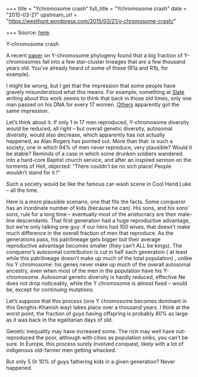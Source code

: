 +++
title = "Ychromosome crash"
full_title = "Ychromosome crash"
date = "2015-03-21"
upstream_url = "https://westhunt.wordpress.com/2015/03/21/y-chromosome-crash/"

+++
Source: [here](https://westhunt.wordpress.com/2015/03/21/y-chromosome-crash/).

Y-chromosome crash

A recent
[paper](http://genome.cshlp.org/content/early/2015/03/13/gr.186684.114.abstract)
on Y-chromosome phylogeny found that a big fraction of Y-chromosomes
fall into a few star-cluster lineages that are a few thousand years
old. You’ve already heard of some of these (R1a and R1b, for example).

I might be wrong, but I get that the impression that some people have
gravely misunderstood what this means. For example, something at
[Slate](http://www.slate.com/blogs/xx_factor/2015/03/20/the_brutality_of_the_stone_age_only_1_man_had_children_for_every_17_women.html)
writing about this work seems to think that back in those old times,
only one man passed on his DNA for every 17 women.
[Others](http://www.washingtonpost.com/blogs/wonkblog/wp/2015/03/18/how-wealth-trumped-natural-selection-and-changed-our-ancestors-sex-lives/)
apparently got the same impression.

Let’s think about it. If only 1 in 17 men reproduced, Y-chromosome
diversity would be reduced, all right – but overall genetic diversity,
autosomal diversity, would also decrease, which apparently has not
actually happened, as Alan Rogers has pointed out. More than that: is
such a society, one in which 94% of men never reproduce, very
plausible? Would it be stable? Reminds of a case in which some drunken
soldiers wandered into a hard-core Baptist church service, and after an
inspired sermon on the torments of Hell, objected: “There couldn’t be
no sich place! People wouldn’t stand for it !”

Such a society would be like the famous car-wash scene in Cool Hand Luke
– all the time.

Here is a more plausible scenario, one that fits the facts. Some
conqueror has an inordinate number of kids (because he can). His sons,
and his sons’ sons, rule for a long time – eventually most of the
aristocracy are their male-line descendants. That first generation had
a huge reproductive advantage, but we’re only talking one guy: if our
hero had 100 wives, that doesn’t make much difference in the overall
fraction of men that reproduce. As the generations pass, his
patrilineage gets bigger but their average reproductive advantage
becomes smaller (they can’t ALL be kings). The conqueror’s autosomal
contribution is cut in half each generation ( at least while this
patrilineage doesn’t make up much of the total population) , unlike his
Y chromosome: his genes never make up much of the overall autosomal
ancestry, even when most of the men in the population have his
Y-chromosome.  Autosomal genetic diversity is hardly reduced, effective
Ne does not drop noticeably, while the Y chromosome is almost fixed –
would be, except for continuing mutations.

Let’s suppose that this process (one Y chromosome becomes dominant in
this Genghis-Khanish way) takes place over a thousand years. I think at
the worst point, the fraction of guys having offspring is probably 80%
as large as it was back in the egalitarian days of old.

Genetic inequality may have increased some. The rich may well have
out-reproduced the poor, although with cities as population sinks, you
can’t be sure. In Europe, this process surely involved conquest, likely
with a lot of indigenous old-farmer men getting whacked.

But only 5 0r 10% of guys fathering kids in a given generation? Never
happened.



